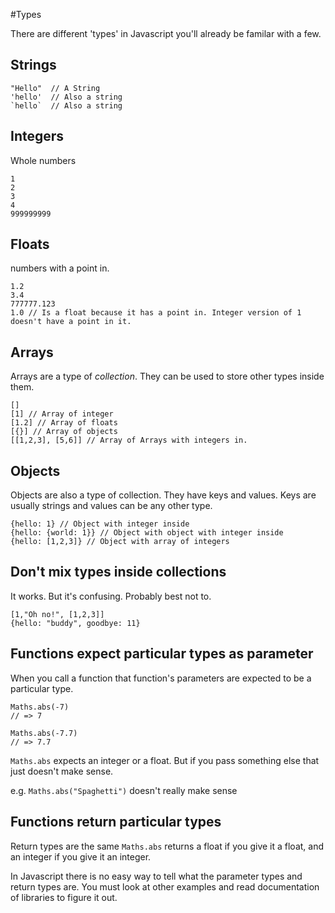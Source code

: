 #Types

There are different 'types' in Javascript you'll already be familar with a few. 

## Strings

```
"Hello"  // A String
'hello'  // Also a string
`hello`  // Also a string

```

## Integers
Whole numbers
```
1
2
3
4
999999999
```

## Floats

numbers with a point in.

```
1.2
3.4
777777.123
1.0 // Is a float because it has a point in. Integer version of 1 doesn't have a point in it.
```

## Arrays

Arrays are a type of *collection*. They can be used to store other types inside them. 

```
[]
[1] // Array of integer
[1.2] // Array of floats
[{}] // Array of objects
[[1,2,3], [5,6]] // Array of Arrays with integers in.
```


## Objects

Objects are also a type of collection. They have keys and values. Keys are usually strings and values can be any other type.


```
{hello: 1} // Object with integer inside
{hello: {world: 1}} // Object with object with integer inside
{hello: [1,2,3]} // Object with array of integers
```

## Don't mix types inside collections
It works. But it's confusing. Probably best not to.
```
[1,"Oh no!", [1,2,3]] 
{hello: "buddy", goodbye: 11}
```

## Functions expect particular types as parameter

When you call a function that function's parameters are expected to be a particular type.

```
Maths.abs(-7)
// => 7

Maths.abs(-7.7)
// => 7.7
``` 

`Maths.abs` expects an integer or a float. But if you pass something else that just doesn't make sense.

e.g. `Maths.abs("Spaghetti")` doesn't really make sense

## Functions return particular types

Return types are the same `Maths.abs` returns a float if you give it a float, and an integer if you give it an integer.

In Javascript there is no easy way to tell what the parameter types and return types are. You must look at other examples and read documentation of libraries to figure it out.
